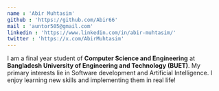 ```yaml
---
name : 'Abir Muhtasim'
github : 'https://github.com/Abir66'
mail : 'auntor505@gmail.com'
linkedin : 'https://www.linkedin.com/in/abir-muhtasim/'
twitter : 'https://x.com/AbirMuhtasim'
---
```


I am a final year student of **Computer Science and Engineering** at **Bangladesh University of Engineering and Technology (BUET)**. My primary interests lie in Software development and Artificial Intelligence. I enjoy learning new skills and implementing them in real life!
